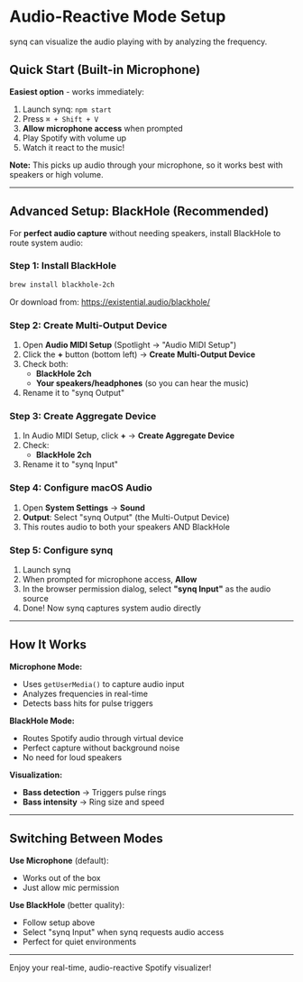 #  Audio-Reactive Mode Setup

synq can visualize the audio playing with by analyzing the frequency.

## Quick Start (Built-in Microphone)

**Easiest option** - works immediately:

1. Launch synq: `npm start`
2. Press `⌘ + Shift + V`
3. **Allow microphone access** when prompted
4. Play Spotify with volume up
5. Watch it react to the music! 

**Note:** This picks up audio through your microphone, so it works best with speakers or high volume.

---

## Advanced Setup: BlackHole (Recommended)

For **perfect audio capture** without needing speakers, install BlackHole to route system audio:

### Step 1: Install BlackHole

```bash
brew install blackhole-2ch
```

Or download from: https://existential.audio/blackhole/

### Step 2: Create Multi-Output Device

1. Open **Audio MIDI Setup** (Spotlight → "Audio MIDI Setup")
2. Click the **+** button (bottom left) → **Create Multi-Output Device**
3. Check both:
   -  **BlackHole 2ch**
   -  **Your speakers/headphones** (so you can hear the music)
4. Rename it to "synq Output"

### Step 3: Create Aggregate Device

1. In Audio MIDI Setup, click **+** → **Create Aggregate Device**
2. Check:
   -  **BlackHole 2ch**
3. Rename it to "synq Input"

### Step 4: Configure macOS Audio

1. Open **System Settings** → **Sound**
2. **Output**: Select "synq Output" (the Multi-Output Device)
3. This routes audio to both your speakers AND BlackHole

### Step 5: Configure synq

1. Launch synq
2. When prompted for microphone access, **Allow**
3. In the browser permission dialog, select **"synq Input"** as the audio source
4. Done! Now synq captures system audio directly

---

## How It Works

**Microphone Mode:**
- Uses `getUserMedia()` to capture audio input
- Analyzes frequencies in real-time
- Detects bass hits for pulse triggers

**BlackHole Mode:**
- Routes Spotify audio through virtual device
- Perfect capture without background noise
- No need for loud speakers

**Visualization:**
- **Bass detection** → Triggers pulse rings
- **Bass intensity** → Ring size and speed

---

## Switching Between Modes

**Use Microphone** (default):
- Works out of the box
- Just allow mic permission

**Use BlackHole** (better quality):
- Follow setup above
- Select "synq Input" when synq requests audio access
- Perfect for quiet environments

---

Enjoy your real-time, audio-reactive Spotify visualizer! 
